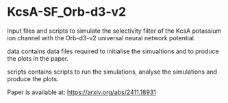 # KcsA-SF_Orb-d3-v2
Input files and scripts to simulate the selectivity filter of the KcsA potassium ion channel with the Orb-d3-v2 universal neural network potential.

data contains data files required to initialise the simualtions and to produce the plots in the paper.

scripts contains scripts to run the simulations, analyse the simulations and produce the plots.

Paper is available at: https://arxiv.org/abs/2411.18931
